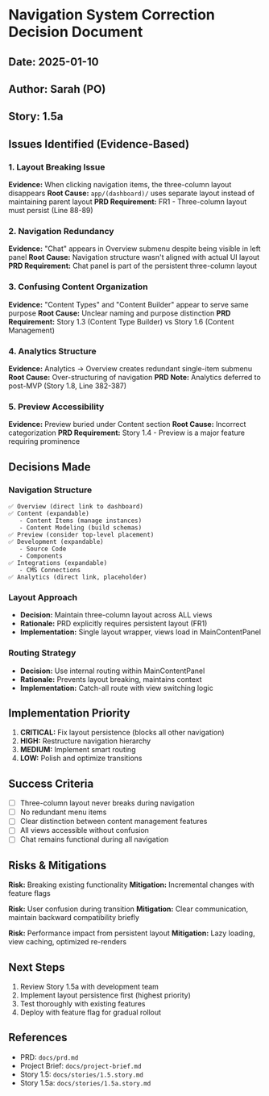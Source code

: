 # Navigation System Correction Decision Document

## Date: 2025-01-10
## Author: Sarah (PO)
## Story: 1.5a

## Issues Identified (Evidence-Based)

### 1. Layout Breaking Issue
**Evidence:** When clicking navigation items, the three-column layout disappears
**Root Cause:** `app/(dashboard)/` uses separate layout instead of maintaining parent layout
**PRD Requirement:** FR1 - Three-column layout must persist (Line 88-89)

### 2. Navigation Redundancy
**Evidence:** "Chat" appears in Overview submenu despite being visible in left panel
**Root Cause:** Navigation structure wasn't aligned with actual UI layout
**PRD Requirement:** Chat panel is part of the persistent three-column layout

### 3. Confusing Content Organization
**Evidence:** "Content Types" and "Content Builder" appear to serve same purpose
**Root Cause:** Unclear naming and purpose distinction
**PRD Requirement:** Story 1.3 (Content Type Builder) vs Story 1.6 (Content Management)

### 4. Analytics Structure
**Evidence:** Analytics → Overview creates redundant single-item submenu
**Root Cause:** Over-structuring of navigation
**PRD Note:** Analytics deferred to post-MVP (Story 1.8, Line 382-387)

### 5. Preview Accessibility
**Evidence:** Preview buried under Content section
**Root Cause:** Incorrect categorization
**PRD Requirement:** Story 1.4 - Preview is a major feature requiring prominence

## Decisions Made

### Navigation Structure
```
✅ Overview (direct link to dashboard)
✅ Content (expandable)
   - Content Items (manage instances)
   - Content Modeling (build schemas)
✅ Preview (consider top-level placement)
✅ Development (expandable)
   - Source Code
   - Components
✅ Integrations (expandable)
   - CMS Connections
✅ Analytics (direct link, placeholder)
```

### Layout Approach
- **Decision:** Maintain three-column layout across ALL views
- **Rationale:** PRD explicitly requires persistent layout (FR1)
- **Implementation:** Single layout wrapper, views load in MainContentPanel

### Routing Strategy
- **Decision:** Use internal routing within MainContentPanel
- **Rationale:** Prevents layout breaking, maintains context
- **Implementation:** Catch-all route with view switching logic

## Implementation Priority

1. **CRITICAL:** Fix layout persistence (blocks all other navigation)
2. **HIGH:** Restructure navigation hierarchy
3. **MEDIUM:** Implement smart routing
4. **LOW:** Polish and optimize transitions

## Success Criteria

- [ ] Three-column layout never breaks during navigation
- [ ] No redundant menu items
- [ ] Clear distinction between content management features
- [ ] All views accessible without confusion
- [ ] Chat remains functional during all navigation

## Risks & Mitigations

**Risk:** Breaking existing functionality
**Mitigation:** Incremental changes with feature flags

**Risk:** User confusion during transition
**Mitigation:** Clear communication, maintain backward compatibility briefly

**Risk:** Performance impact from persistent layout
**Mitigation:** Lazy loading, view caching, optimized re-renders

## Next Steps

1. Review Story 1.5a with development team
2. Implement layout persistence first (highest priority)
3. Test thoroughly with existing features
4. Deploy with feature flag for gradual rollout

## References
- PRD: `docs/prd.md`
- Project Brief: `docs/project-brief.md`
- Story 1.5: `docs/stories/1.5.story.md`
- Story 1.5a: `docs/stories/1.5a.story.md`